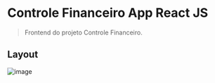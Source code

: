 # Controle Financeiro App React JS
> Frontend do projeto Controle Financeiro.


## Layout
![image](https://user-images.githubusercontent.com/50468893/114321548-b2a6be00-9af1-11eb-8919-de4985d8cf84.png)
